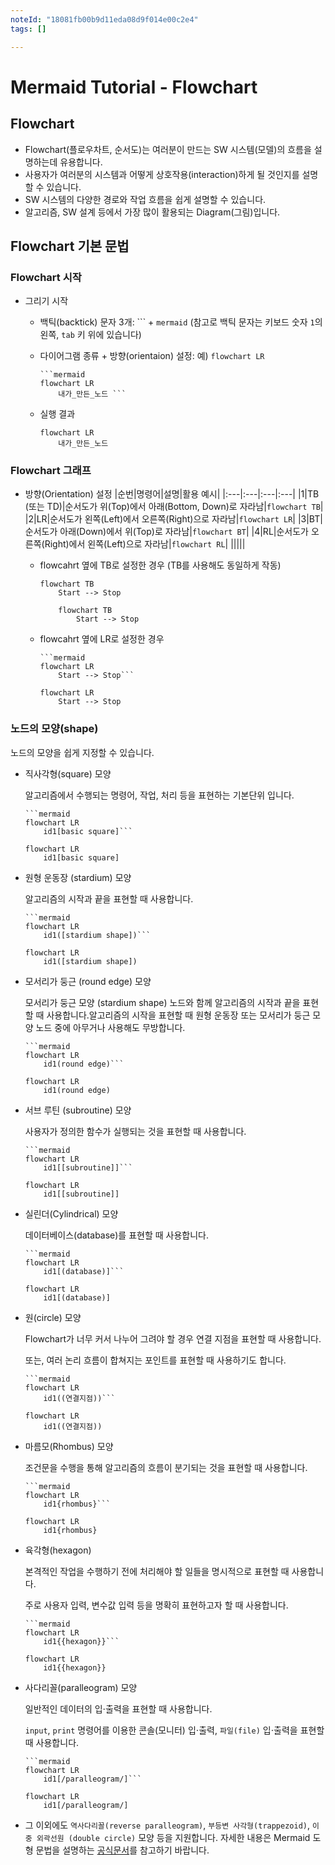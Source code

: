 ```yaml
---
noteId: "18081fb00b9d11eda08d9f014e00c2e4"
tags: []

---
```


# Mermaid Tutorial - Flowchart

## Flowchart
- Flowchart(플로우차트, 순서도)는 여러분이 만드는 SW 시스템(모델)의 흐름을 설명하는데 유용합니다.
- 사용자가 여러분의 시스템과 어떻게 상호작용(interaction)하게 될 것인지를 설명할 수 있습니다.
- SW 시스템의 다양한 경로와 작업 흐름을 쉽게 설명할 수 있습니다.
- 알고리즘, SW 설계 등에서 가장 많이 활용되는 Diagram(그림)입니다.

## Flowchart 기본 문법

### Flowchart 시작
- 그리기 시작
  - 백틱(backtick) 문자 3개: \`\`\` + `mermaid` (참고로 백틱 문자는 키보드 숫자 `1`의 왼쪽, `tab` 키 위에 있습니다)
  - 다이어그램 종류 + 방향(orientaion) 설정: 예) `flowchart LR`
    ```
    ```mermaid
    flowchart LR
        내가_만든_노드 ```
    ```

  - 실행 결과
    ```mermaid align=left
    flowchart LR
        내가_만든_노드
    ```



### Flowchart 그래프 
- 방향(Orientation) 설정
    |순번|명령어|설명|활용 예시|
    |:---|:---|:---|:---|
    |1|TB (또는 TD)|순서도가 위(Top)에서 아래(Bottom, Down)로 자라남|`flowchart TB`|
    |2|LR|순서도가 왼쪽(Left)에서 오른쪽(Right)으로 자라남|`flowchart LR`|
    |3|BT|순서도가 아래(Down)에서 위(Top)로 자라남|`flowchart BT`|
    |4|RL|순서도가 오른쪽(Right)에서 왼쪽(Left)으로 자라남|`flowchart RL`|
    |||||

  - flowcahrt 옆에 TB로 설정한 경우 (TB를 사용해도 동일하게 작동)
    ```
    flowchart TB
        Start --> Stop
    ```
    
    ```{mermaid}
        flowchart TB
            Start --> Stop
    ```

  - flowcahrt 옆에 LR로 설정한 경우
    ```
    ```mermaid
    flowchart LR
        Start --> Stop```
    ```
    ```mermaid
    flowchart LR
        Start --> Stop
    ```

### 노드의 모양(shape)
노드의 모양을 쉽게 지정할 수 있습니다.
- 직사각형(square) 모양
  
  알고리즘에서 수행되는 명령어, 작업, 처리 등을 표현하는 기본단위 입니다.
  ```
  ```mermaid
  flowchart LR
      id1[basic square]```
  ```
  ```mermaid
  flowchart LR
      id1[basic square]
  ```

- 원형 운동장 (stardium) 모양
  
  알고리즘의 시작과 끝을 표현할 때 사용합니다. 
  ```
  ```mermaid
  flowchart LR
      id1([stardium shape])```
  ```
  ```mermaid
  flowchart LR
      id1([stardium shape])
  ```

- 모서리가 둥근 (round edge) 모양
  
  모서리가 둥근 모양 (stardium shape) 노드와 함께 알고리즘의 시작과 끝을 표현할 때 사용합니다.알고리즘의 시작을 표현할 때 원형 운동장 또는 모서리가 둥근 모양 노드 중에 아무거나 사용해도 무방합니다.
  ```
  ```mermaid
  flowchart LR
      id1(round edge)```
  ```
  ```mermaid
  flowchart LR
      id1(round edge)
  ```
- 서브 루틴 (subroutine) 모양
  
  사용자가 정의한 함수가 실행되는 것을 표현할 때 사용합니다.
  ```
  ```mermaid
  flowchart LR
      id1[[subroutine]]```
  ```
  ```mermaid
  flowchart LR
      id1[[subroutine]]
  ```

- 실린더(Cylindrical) 모양
  
  데이터베이스(database)를 표현할 때 사용합니다.
  ```
  ```mermaid
  flowchart LR
      id1[(database)]```
  ```
  ```mermaid
  flowchart LR
      id1[(database)]
  ```
  
- 원(circle) 모양

  Flowchart가 너무 커서 나누어 그려야 할 경우 연결 지점을 표현할 때 사용합니다. 
  
  또는, 여러 논리 흐름이 합쳐지는 포인트를 표현할 때 사용하기도 합니다.
  ```
  ```mermaid
  flowchart LR
      id1((연결지점))```
  ```
  ```mermaid
  flowchart LR
      id1((연결지점))
  ```

- 마름모(Rhombus) 모양
  
  조건문을 수행을 통해 알고리즘의 흐름이 분기되는 것을 표현할 때 사용합니다.
  ```
  ```mermaid
  flowchart LR
      id1{rhombus}```
  ```
  ```mermaid
  flowchart LR
      id1{rhombus}
  ```

- 육각형(hexagon)

  본격적인 작업을 수행하기 전에 처리해야 할 일들을 명시적으로 표현할 때 사용합니다.

  주로 사용자 입력, 변수값 입력 등을 명확히 표현하고자 할 때 사용합니다.
  ```
  ```mermaid
  flowchart LR
      id1{{hexagon}}```
  ```
  ```mermaid
  flowchart LR
      id1{{hexagon}}
  ```

- 사다리꼴(paralleogram) 모양

  일반적인 데이터의 입$\cdot$출력을 표현할 때 사용합니다.

  `input`, `print` 명령어를 이용한 콘솔(모니터) 입$\cdot$출력, `파일(file)` 입$\cdot$출력을 표현할 때 사용합니다.
  ```
  ```mermaid
  flowchart LR
      id1[/paralleogram/]```
  ```
  ```mermaid
  flowchart LR
      id1[/paralleogram/]
  ```
- 그 이외에도 `역사다리꼴(reverse paralleogram)`, `부등변 사각형(trappezoid)`, `이중 외곽선원 (double circle)` 모양 등을 지원합니다. 자세한 내용은 Mermaid 도형 문법을 설명하는 [공식문서](https://mermaid-js.github.io/mermaid/#/flowchart?id=node-shapes)를 참고하기 바랍니다.

